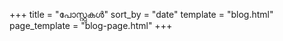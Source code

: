 +++
title = "പോസ്റ്റുകൾ"
sort_by = "date"
template = "blog.html"
page_template = "blog-page.html"
+++

